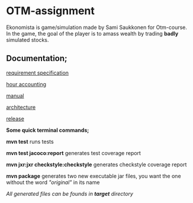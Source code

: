 # OTM-assignment

Ekonomista is game/simulation made by Sami Saukkonen for Otm-course.
In the game, the goal of the player is to amass wealth by trading **badly** simulated stocks.

## Documentation;

[requirement specification](https://github.com/TerriFin/otm-harjoitustyo/blob/master/documentation/requirement_specification.md)

[hour accounting](https://github.com/TerriFin/otm-harjoitustyo/blob/master/documentation/hour_accounting.md)

[manual](https://github.com/TerriFin/otm-harjoitustyo/blob/master/documentation/manual)

[architecture](https://github.com/TerriFin/otm-harjoitustyo/blob/master/documentation/arkkitehtuuri.md)

[release](https://github.com/TerriFin/otm-harjoitustyo/releases)

**Some quick terminal commands;**

**mvn test** runs tests

**mvn test jacoco:report** generates test coverage report

**mvn jxr:jxr checkstyle:checkstyle** generates checkstyle coverage report

**mvn package** generates two new executable jar files, you want the one without the word *"original"* in its name

*All generated files can be founds in **target** directory*
